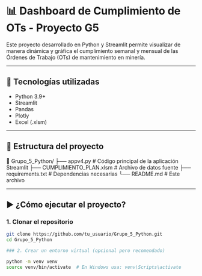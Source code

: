 # 📊 Dashboard de Cumplimiento de OTs - Proyecto G5

Este proyecto desarrollado en Python y Streamlit permite visualizar de manera dinámica y gráfica el cumplimiento semanal y mensual de las Órdenes de Trabajo (OTs) de mantenimiento en minería.

---

## 🔧 Tecnologías utilizadas

- Python 3.9+
- Streamlit
- Pandas
- Plotly
- Excel (.xlsm)

---

## 📁 Estructura del proyecto

📂 Grupo_5_Python/
├── appv4.py # Código principal de la aplicación Streamlit
├── CUMPLIMIENTO_PLAN.xlsm # Archivo de datos fuente
├── requirements.txt # Dependencias necesarias
└── README.md # Este archivo


---

## ▶️ ¿Cómo ejecutar el proyecto?

### 1. Clonar el repositorio

```bash
git clone https://github.com/tu_usuario/Grupo_5_Python.git
cd Grupo_5_Python

### 2. Crear un entorno virtual (opcional pero recomendado)

python -m venv venv
source venv/bin/activate  # En Windows usa: venv\Scripts\activate
